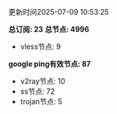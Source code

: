 更新时间2025-07-09 10:53:25

**总订阅: 23**
**总节点: 4996**
- vless节点: 9

**google ping有效节点: 87**
- v2ray节点: 10
- ss节点: 72
- trojan节点: 5
